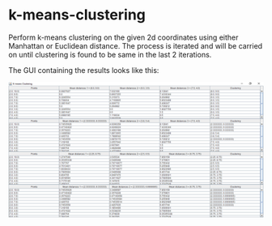 # k-means-clustering
Perform k-means clustering on the given 2d coordinates using either Manhattan or Euclidean distance.
The process is iterated and will be carried on until clustering is found to be same in the last 2 iterations.

The GUI containing the results looks like this:

![](image/ss1.png)
